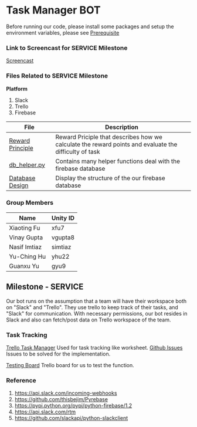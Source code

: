 # Task Manager BOT #

Before running our code, please install some packages and setup the
environment variables, please see [Prerequisite](https://github.ncsu.edu/yhu22/CSC510_F17_Project/blob/service/src/README.md)

### Link to Screencast for SERVICE Milestone
[Screencast]()

### Files Related to SERVICE Milestone

**Platform**
1. Slack
1. Trello
1. Firebase 

File | Description
---  | ---
[Reward Principle](https://github.ncsu.edu/yhu22/CSC510_F17_Project/blob/master/CalculateGradePrinciples.md) | Reward Priciple that describes how we calculate the reward points and evaluate the difficulty of task
[db_helper.py](https://github.ncsu.edu/yhu22/CSC510_F17_Project/blob/service/src/db_helper.py) | Contains many helper functions deal with the firebase database
[Database Design](https://github.ncsu.edu/yhu22/CSC510_F17_Project/blob/service_submit/DatabaseDesign.md)| Display the structure of the our firebase database

### Group Members

Name | Unity ID
--- | ---
Xiaoting Fu | xfu7
Vinay Gupta | vgupta8
Nasif Imtiaz | simtiaz
Yu-Ching Hu | yhu22
Guanxu Yu | gyu9

## Milestone - SERVICE ##
Our bot runs on the assumption that a team will have their workspace both on "Slack" and "Trello". They use trello to keep track of their tasks, and "Slack" for communication. With necessary permissions, our bot resides in Slack and also can fetch/post data on Trello workspace of the team.


### Task Tracking
[Trello Task Manager](https://trello.com/b/MXYu6ZEy/task-manager-bot)  Used for task tracking like worksheet.
[Github Issues](https://github.ncsu.edu/yhu22/CSC510_F17_Project/issues) Issues to be solved for the implementation.

[Testing Board](https://trello.com/b/3L2DxAis/test-board) Trello board for us to test the function.

### Reference
1. https://api.slack.com/incoming-webhooks
2. https://github.com/thisbejim/Pyrebase
3. https://pypi.python.org/pypi/python-firebase/1.2
4. https://api.slack.com/rtm
5. https://github.com/slackapi/python-slackclient
